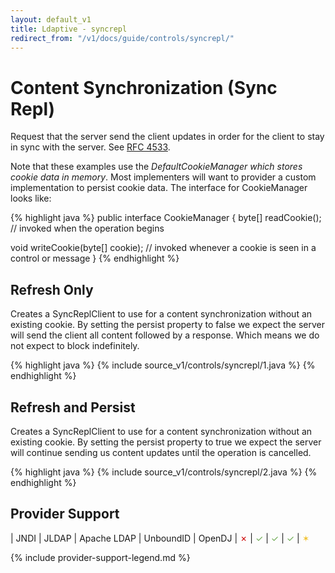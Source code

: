 ```yaml
---
layout: default_v1
title: Ldaptive - syncrepl
redirect_from: "/v1/docs/guide/controls/syncrepl/"
---
```


# Content Synchronization (Sync Repl)

Request that the server send the client updates in order for the client to stay in sync with the server. See [RFC 4533](http://www.ietf.org/rfc/rfc4533.txt).

Note that these examples use the _DefaultCookieManager which stores cookie data in memory_. Most implementers will want to provider a custom implementation to persist cookie data. The interface for CookieManager looks like:

{% highlight java %}
public interface CookieManager
{
  byte[] readCookie(); // invoked when the operation begins

  void writeCookie(byte[] cookie); // invoked whenever a cookie is seen in a control or message
}
{% endhighlight %}

## Refresh Only

Creates a SyncReplClient to use for a content synchronization without an existing cookie. By setting the persist property to false we expect the server will send the client all content followed by a response. Which means we do not expect to block indefinitely.

{% highlight java %}
{% include source_v1/controls/syncrepl/1.java %}
{% endhighlight %}

## Refresh and Persist

Creates a SyncReplClient to use for a content synchronization without an existing cookie. By setting the persist property to true we expect the server will continue sending us content updates until the operation is cancelled.

{% highlight java %}
{% include source_v1/controls/syncrepl/2.java %}
{% endhighlight %}

## Provider Support

| JNDI | JLDAP | Apache LDAP | UnboundID | OpenDJ
| <font color="#cc0000">✗</font> | <font color="#6aa84f">✓</font> | <font color="#6aa84f">✓</font> | <font color="#6aa84f">✓</font> | <font color="#f1c232">✶</font>

{% include provider-support-legend.md %}

